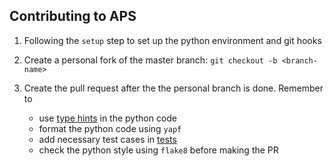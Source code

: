 ## Contributing to APS


1. Following the `setup` step to set up the python environment and git hooks

2. Create a personal fork of the master branch: `git checkout -b <branch-name>`

3. Create the pull request after the the personal branch is done. Remember to

    * use [type hints](https://docs.python.org/3.8/library/typing.html) in the python code
    * format the python code using `yapf`
    * add necessary test cases in [tests](../tests)
    * check the python style using `flake8` before making the PR
